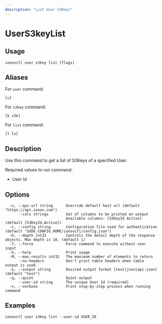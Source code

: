 ```yaml
---
description: "List User S3Keys"
---
```


# UserS3keyList

## Usage

```text
ionosctl user s3key list [flags]
```

## Aliases

For `user` command:

```text
[u]
```

For `s3key` command:

```text
[k s3k]
```

For `list` command:

```text
[l ls]
```

## Description

Use this command to get a list of S3Keys of a specified User.

Required values to run command:

* User Id

## Options

```text
  -u, --api-url string      Override default host url (default "https://api.ionos.com")
      --cols strings        Set of columns to be printed on output 
                            Available columns: [S3KeyId Active] (default [S3KeyId,Active])
  -c, --config string       Configuration file used for authentication (default "$XDG_CONFIG_HOME/ionosctl/config.json")
  -D, --depth int32         Controls the detail depth of the response objects. Max depth is 10. (default 1)
  -f, --force               Force command to execute without user input
  -h, --help                Print usage
  -M, --max-results int32   The maximum number of elements to return
      --no-headers          Don't print table headers when table output is used
  -o, --output string       Desired output format [text|json|api-json] (default "text")
  -q, --quiet               Quiet output
      --user-id string      The unique User Id (required)
  -v, --verbose             Print step-by-step process when running command
```

## Examples

```text
ionosctl user s3key list --user-id USER_ID
```

